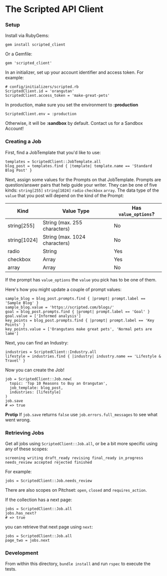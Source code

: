 # The Scripted API Client

### Setup

Install via RubyGems:

    gem install scripted_client

Or a Gemfile:

    gem 'scripted_client'

In an initializer, set up your account identifier and access token. For example:

    # config/initializers/scripted.rb
    ScriptedClient.id = 'orangutan'
    ScriptedClient.access_token = 'make-great-pets'

In production, make sure you set the environment to **:production**

    ScriptedClient.env = :production

Otherwise, it will be **:sandbox** by default. Contact us for a Sandbox Account!

### Creating a Job

First, find a JobTemplate that you'd like to use:

    templates = ScriptedClient::JobTemplate.all
    blog_post = templates.find { |template| template.name == 'Standard Blog Post' }

Next, assign some values for the Prompts on that JobTemplate. Prompts are question/answer pairs that help guide your writer. They can be one of five kinds: `string[255]` `string[1024]` `radio` `checkbox` `array`. The data type of the `value` that you post will depend on the kind of the Prompt:

| Kind         | Value Type                    | Has `value_options`? |
|--------------|-------------------------------|----------------------|
| string[255]  | String (max. 255 characters)  | No                   |
| string[1024] | String (max. 1024 characters) | No                   |
| radio        | String                        | Yes                  |
| checkbox     | Array                         | Yes                  |
| array        | Array                         | No                   |

If the prompt has `value_options` the `value` you pick has to be one of them.

Here's how you might update a couple of prompt values:

    sample_blog = blog_post.prompts.find { |prompt| prompt.label == 'Sample Blog' }
    sample_blog.value = 'https://scripted.com/blogs/'
    goal = blog_post.prompts.find { |prompt| prompt.label == 'Goal' }
    goal.value = ['Informed analysis']
    key_points = blog_post.prompts.find { |prompt| prompt.label == 'Key Points' }
    key_points.value = ['Orangutans make great pets', 'Normal pets are lame']

Next, you can find an Industry:

    industries = ScriptedClient::Industry.all
    lifestyle = industries.find { |industry| industry.name == 'Lifestyle & Travel' }

Now you can create the Job!

    job = ScriptedClient::Job.new(
      topic: 'Top 10 Reasons to Buy an Orangutan',
      job_template: blog_post,
      industries: [lifestyle]
    )
    job.save
    # => true

**Protip** If `job.save` returns `false` use `job.errors.full_messages` to see what went wrong.

### Retrieving Jobs

Get all jobs using `ScriptedClient::Job.all`, or be a bit more specific using any of these scopes:

    screening writing draft_ready revising final_ready in_progress needs_review accepted rejected finished

For example:

    jobs = ScriptedClient::Job.needs_review

There are also scopes on Pitchset: `open`, `closed` and `requires_action`.

If the collection has a next page:

    jobs = ScriptedClient::Job.all
    jobs.has_next?
    # => true

you can retrieve that next page using `next`:

    jobs = ScriptedClient::Job.all
    page_two = jobs.next

### Development

From within this directory, `bundle install` and run `rspec` to execute the tests.
